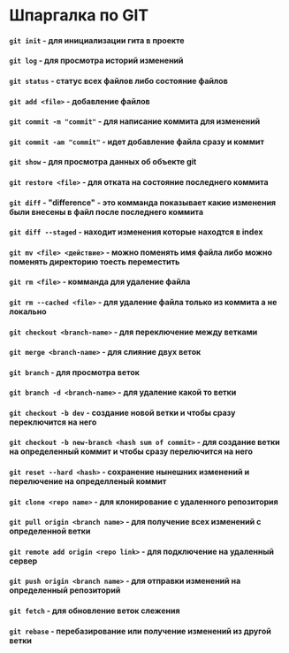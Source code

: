 # Шпаргалка по GIT

#### `git init` - для инициализации гита в проекте
#### `git log` - для просмотра историй изменений
#### `git status` - статус всех файлов либо состояние файлов
#### `git add <file>` - добавление файлов
####  `git commit -m "commit"` - для написание коммита для изменений 
#### `git commit -am "commit"` - идет добавление файла сразу и коммит
#### `git show` - для просмотра данных об объекте git
#### `git restore <file>` - для отката на состояние  последнего коммита
#### `git diff` - "difference" - это комманда показывает какие изменения были внесены в файл после последнего коммита
#### `git diff --staged` - находит изменения которые находтся в index 
#### `git mv <file> <действие>` - можно поменять имя файла либо можно поменять директорию тоесть переместить
#### `git rm <file>` - комманда для удаление файла
#### `git rm --cached <file>` - для удаление файла только из коммита а не локально
#### `git checkout <branch-name>` - для переключение между ветками
#### `git merge <branch-name>` - для слияние двух веток
####  `git branch` - для просмотра веток
#### `git branch -d <branch-name>` - для удаление какой то ветки
#### `git checkout -b dev` - создание новой ветки и чтобы сразу переключится на него 
 #### `git checkout -b new-branch <hash sum of commit>` - для создание ветки на определенный коммит и чтобы сразу перелючится на него
 #### `git reset --hard <hash>` - сохранение нынешних изменений и перелючение на определленый коммит
 #### `git clone <repo name>` - для клонирование с удаленного репозитория 
 #### `git pull origin <branch name>` - для получение всех изменений с определенной ветки
 #### `git remote add origin <repo link>` - для подключение на удаленный сервер  
#### `git push origin <branch name>` - для отправки изменений на определенный репозиторий
#### `git fetch` - для обновление веток слежения
#### `git rebase` - перебазирование или получение изменений из другой ветки
 





